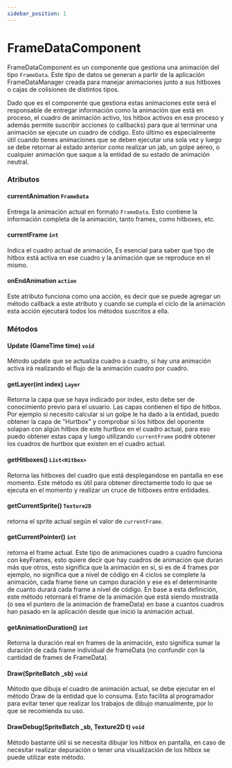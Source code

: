 ```yaml
---
sidebar_position: 1
---
```


# FrameDataComponent

FrameDataComponent es un componente que gestiona una animación del tipo `FrameData`. Este tipo de datos se generan a partir de la aplicación FrameDataManager creada para manejar animaciones junto a sus hitboxes o cajas de colisiones de distintos tipos.

Dado que es el componente que gestiona estas animaciones este será el responsable de entregar información como la animación que está en proceso, el cuadro de animación activo, los hitbox activos en ese proceso y además permite suscribir acciones (o callbacks) para que al terminar una animación se ejecute un cuadro de código. Esto último es especialmente útil cuando tienes animaciones que se deben ejecutar una sola vez y luego se debe retornar al estado anterior como realizar un jab, un golpe aéreo, o cualquier animación que saque a la entidad de su estado de animación neutral.


### Atributos

#### currentAnimation `FrameData`

Entrega la animación actual en formato `FrameData`. Esto contiene la información completa de la animación, tanto frames, como hitboxes, etc.

#### currentFrame `int`

Indica el cuadro actual de animación, Es esencial para saber que tipo de hitbox está activa en ese cuadro y la animación que se reproduce en el mismo.

#### onEndAnimation `action`

Este atributo funciona como una acción, es decir que se puede agregar un método callback a este atributo y cuando se cumpla el ciclo de la animación esta acción ejecutará todos los métodos suscritos a ella.

### Métodos

#### Update (GameTime time) `void`

Método update que se actualiza cuadro a cuadro, si hay una animación activa irá realizando el flujo de la animación cuadro por cuadro.

#### getLayer(int index) `Layer`

Retorna la capa que se haya indicado por index, esto debe ser de conocimiento previo para el usuario. Las capas contienen el tipo de hitbox. Por ejemplo si necesito calcular si un golpe le ha dado a la entidad, puedo obtener la capa de "Hurtbox" y comprobar si los hitbox del oponente solapan con algún hitbox de este hurtbox en el cuadro actual, para eso puedo obtener estas capa y luego utilizando `currentFrame` podré obtener los cuadros de hurtbox que existen en el cuadro actual.

#### getHitboxes() `List<Hitbox>`

Retorna  las hitboxes del cuadro que está desplegandose en pantalla en ese momento. Este método es útil para obtener directamente todo lo que se ejecuta en el momento y realizar un cruce de hitboxes entre entidades.

#### getCurrentSprite() `Texture2D`

retorna el sprite actual según el valor de `currentFrame`.

#### getCurrentPointer() `int`

retorna el frame actual. Este tipo de animaciones cuadro a cuadro funciona con keyFrames, esto quiere decir que hay cuadros de animación que duran más que otros, esto significa que la animación en sí, si es de 4 frames por ejemplo, no significa que a nivel de código en 4 ciclos se complete la animación, cada frame tiene un campo duración y ese es el determinante de cuanto durará cada frame a nivel de código. En base a esta definición, este método retornará el frame de la animación que está siendo mostrada (o sea el puntero de la animación de frameData) en base a cuantos cuadros han pasado en la aplicación desde que inició la animación actual.

#### getAnimationDuration() `int`

Retorna la duración real en frames de la animación, esto significa sumar la duración de cada frame individual de frameData (no confundir con la cantidad de frames de FrameData). 

#### Draw(SpriteBatch _sb) `void`

Método que dibuja el cuadro de animación actual, se debe ejecutar en el método Draw de la entidad que lo consuma. Esto facilita al programador para evitar tener que realizar los trabajos de dibujo manualmente, por lo que se recomienda su uso.

#### DrawDebug(SpriteBatch _sb, Texture2D t) `void`

Método bastante útil si se necesita dibujar los hitbox en pantalla, en caso de necesitar realizar depuración o tener una visualización de los hitbox se puede utilizar este método.
